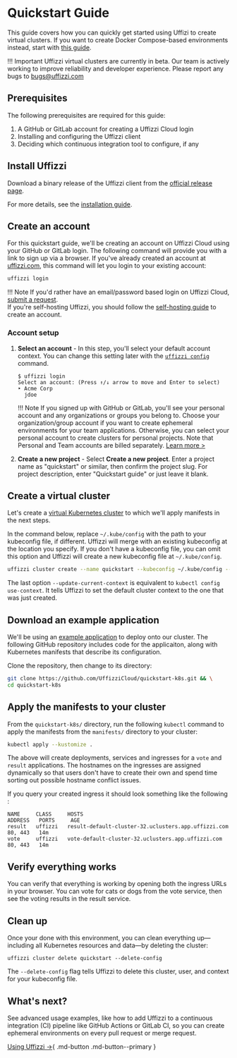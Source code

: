 # Quickstart Guide

This guide covers how you can quickly get started using Uffizi to create virtual clusters. If you want to create Docker Compose-based environments instead, start with [this guide](docker-compose-environment.md).

!!! Important
    Uffizzi virtual clusters are currently in beta. Our team is actively working to improve reliability and developer experience. Please report any bugs to bugs@uffizzi.com

## Prerequisites

The following prerequisites are required for this guide:

1. A GitHub or GitLab account for creating a Uffizzi Cloud login
2. Installing and configuring the Uffizzi client
3. Deciding which continuous integration tool to configure, if any

## Install Uffizzi

Download a binary release of the Uffizzi client from the [official release page](https://github.com/UffizziCloud/uffizzi_cli/releases).  

For more details, see the [installation guide](install.md).

## Create an account

For this quickstart guide, we'll be creating an account on Uffizzi Cloud using your GitHub or GitLab login. The following command will provide you with a link to sign up via a browser. If you've already created an account at [uffizzi.com](https://uffizzi.com), this command will let you login to your existing account:

``` bash
uffizzi login
```

!!! Note
    If you'd rather have an email/password based login on Uffizzi Cloud, [submit a request](mailto:accounts@uffizzi.com).  
    If you're self-hosting Uffizzi, you should follow the [self-hosting guide](https://github.com/UffizziCloud/uffizzi/blob/develop/INSTALL.md) to create an account. 

### Account setup


1. **Select an account** -  In this step, you'll select your default account context. You can change this setting later with the [`uffizzi config`](references/cli.md#config) command.   

    ```
    $ uffizzi login
    Select an account: (Press ↑/↓ arrow to move and Enter to select)
    ‣ Acme Corp
      jdoe
    ```
    !!! Note 
        If you signed up with GitHub or GitLab, you'll see your personal account and any organizations or groups you belong to. Choose your organization/group account if you want to create ephemeral environments for your team applications. Otherwise, you can select your personal account to create clusters for personal projects. Note that Personal and Team accounts are billed separately. [Learn more >](topics/teams-and-accounts.md)

2. **Create a new project** - Select **Create a new project**. Enter a project name as "quickstart" or similar, then confirm the project slug. For project description, enter "Quickstart guide" or just leave it blank.

## Create a virtual cluster

Let's create a [virtual Kubernetes cluster](topics/virtual-clusters.md) to which we'll apply manifests in the next steps.  

In the command below, replace `~/.kube/config` with the path to your kubeconfig file, if different. Uffizzi will merge with an existing kubeconfig at the location you specify. If you don't have a kubeconfig file, you can omit this option and Uffizzi will create a new kubeconfig file at `~/.kube/config`.

``` bash
uffizzi cluster create --name quickstart --kubeconfig ~/.kube/config --update-current-context
```

The last option `--update-current-context` is equivalent to `kubectl config use-context`. It tells Uffizzi to set the default cluster context to the one that was just created.

## Download an example application

We'll be using an [example application](https://github.com/UffizziCloud/quickstart-k8s) to deploy onto our cluster. The following GitHub repository includes code for the applicaiton, along with Kubernetes manifests that describe its configuration.  

Clone the repository, then change to its directory:

``` bash
git clone https://github.com/UffizziCloud/quickstart-k8s.git && \
cd quickstart-k8s
```

## Apply the manifests to your cluster

From the `quickstart-k8s/` directory, run the following `kubectl` command to apply the manifests from the `manifests/` directory to your cluster:

``` bash
kubectl apply --kustomize .
```

The above will create deployments, services and ingresses for a `vote` and `result` applications. The hostnames on the ingresses are assigned dynamically so that users don't have to create their own and spend time sorting out possible hostname conflict issues.

If you query your created ingress it should look something like the following :
```
NAME     CLASS     HOSTS                                                       ADDRESS   PORTS     AGE
result   uffizzi   result-default-cluster-32.uclusters.app.uffizzi.com             80, 443   14m 
vote     uffizzi   vote-default-cluster-32.uclusters.app.uffizzi.com               80, 443   14m
```

## Verify everything works

You can verify that everything is working by opening both the ingress URLs in your browser. You can vote for cats or dogs from the vote service, then see the voting results in the result service.

## Clean up

Once your done with this environment, you can clean everything up—including all Kubernetes resources and data—by deleting the cluster:

```
uffizzi cluster delete quickstart --delete-config
```

The `--delete-config` flag tells Uffizzi to delete this cluster, user, and context for your kubeconfig file.

## What's next?

See advanced usage examples, like how to add Uffizzi to a continuous integration (CI) pipeline like GitHub Actions or GitLab CI, so you can create ephemeral environments on every pull request or merge request.

[Using Uffizzi →](using-uffizzi.md){ .md-button .md-button--primary }

&nbsp;

